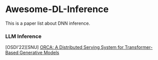 # Awesome-DL-Inference
This is a paper list about DNN inference.


### LLM Inference
[OSDI'22][SNU] [ORCA: A Distributed Serving System for Transformer-Based Generative Models](https://www.usenix.org/conference/osdi22/presentation/yu)
